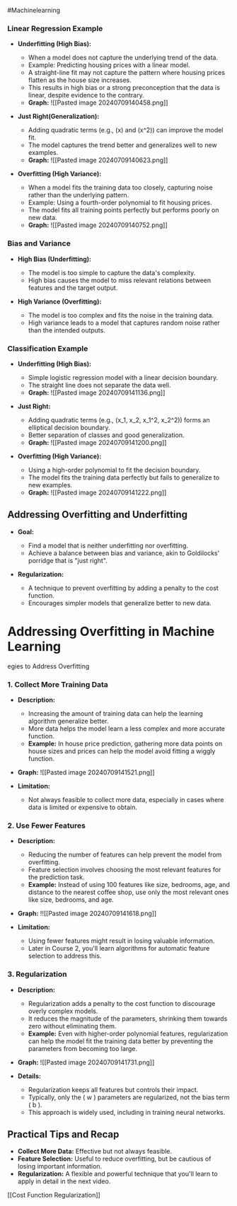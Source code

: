 #Machinelearning 
### Linear Regression Example

- **Underfitting (High Bias):**
    - When a model does not capture the underlying trend of the data.
    - Example: Predicting housing prices with a linear model.
    - A straight-line fit may not capture the pattern where housing prices flatten as the house size increases.
    - This results in high bias or a strong preconception that the data is linear, despite evidence to the contrary.
    - **Graph:**
        ![[Pasted image 20240709140458.png]]

- **Just Right(Generalization):**
    - Adding quadratic terms (e.g., \(x\) and \(x^2\)) can improve the model fit.
    - The model captures the trend better and generalizes well to new examples.
    - **Graph:**
        ![[Pasted image 20240709140623.png]]

- **Overfitting (High Variance):**
    - When a model fits the training data too closely, capturing noise rather than the underlying pattern.
    - Example: Using a fourth-order polynomial to fit housing prices.
    - The model fits all training points perfectly but performs poorly on new data.
    - **Graph:**
        ![[Pasted image 20240709140752.png]]

### Bias and Variance

- **High Bias (Underfitting):**
    - The model is too simple to capture the data's complexity.
    - High bias causes the model to miss relevant relations between features and the target output.
    
- **High Variance (Overfitting):**
    - The model is too complex and fits the noise in the training data.
    - High variance leads to a model that captures random noise rather than the intended outputs.

### Classification Example

- **Underfitting (High Bias):**
    - Simple logistic regression model with a linear decision boundary.
    - The straight line does not separate the data well.
    - **Graph:**
        ![[Pasted image 20240709141136.png]]

- **Just Right:**
    - Adding quadratic terms (e.g., \(x_1, x_2, x_1^2, x_2^2\)) forms an elliptical decision boundary.
    - Better separation of classes and good generalization.
    - **Graph:**
        ![[Pasted image 20240709141200.png]]

- **Overfitting (High Variance):**
    - Using a high-order polynomial to fit the decision boundary.
    - The model fits the training data perfectly but fails to generalize to new examples.
    - **Graph:**
        ![[Pasted image 20240709141222.png]]

## Addressing Overfitting and Underfitting

- **Goal:**
    - Find a model that is neither underfitting nor overfitting.
    - Achieve a balance between bias and variance, akin to Goldilocks' porridge that is "just right".

- **Regularization:**
    - A technique to prevent overfitting by adding a penalty to the cost function.
    - Encourages simpler models that generalize better to new data.

# Addressing Overfitting in Machine Learning

egies to Address Overfitting

### 1. Collect More Training Data

- **Description:**
    - Increasing the amount of training data can help the learning algorithm generalize better.
    - More data helps the model learn a less complex and more accurate function.
    - **Example:** In house price prediction, gathering more data points on house sizes and prices can help the model avoid fitting a wiggly function.
- **Graph:**
    ![[Pasted image 20240709141521.png]]

- **Limitation:**
    - Not always feasible to collect more data, especially in cases where data is limited or expensive to obtain.

### 2. Use Fewer Features

- **Description:**
    - Reducing the number of features can help prevent the model from overfitting.
    - Feature selection involves choosing the most relevant features for the prediction task.
    - **Example:** Instead of using 100 features like size, bedrooms, age, and distance to the nearest coffee shop, use only the most relevant ones like size, bedrooms, and age.
- **Graph:**
    !![[Pasted image 20240709141618.png]]

- **Limitation:**
    - Using fewer features might result in losing valuable information.
    - Later in Course 2, you'll learn algorithms for automatic feature selection to address this.

### 3. Regularization

- **Description:**
    - Regularization adds a penalty to the cost function to discourage overly complex models.
    - It reduces the magnitude of the parameters, shrinking them towards zero without eliminating them.
    - **Example:** Even with higher-order polynomial features, regularization can help the model fit the training data better by preventing the parameters from becoming too large.
- **Graph:**
    ![[Pasted image 20240709141731.png]]

- **Details:**
    - Regularization keeps all features but controls their impact.
    - Typically, only the \( w \) parameters are regularized, not the bias term \( b \).
    - This approach is widely used, including in training neural networks.

## Practical Tips and Recap

- **Collect More Data:** Effective but not always feasible.
- **Feature Selection:** Useful to reduce overfitting, but be cautious of losing important information.
- **Regularization:** A flexible and powerful technique that you'll learn to apply in detail in the next video.

[[Cost Function Regularization]]
